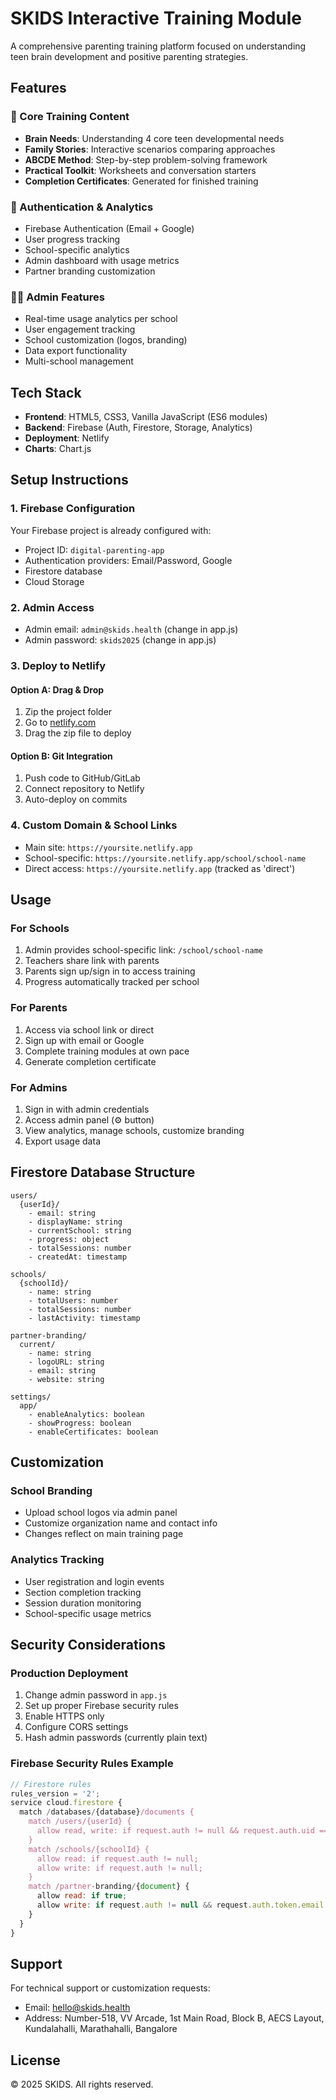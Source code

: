 # SKIDS Interactive Training Module

A comprehensive parenting training platform focused on understanding teen brain development and positive parenting strategies.

## Features

### 🎯 Core Training Content
- **Brain Needs**: Understanding 4 core teen developmental needs
- **Family Stories**: Interactive scenarios comparing approaches  
- **ABCDE Method**: Step-by-step problem-solving framework
- **Practical Toolkit**: Worksheets and conversation starters
- **Completion Certificates**: Generated for finished training

### 🔐 Authentication & Analytics
- Firebase Authentication (Email + Google)
- User progress tracking
- School-specific analytics
- Admin dashboard with usage metrics
- Partner branding customization

### 👨‍💼 Admin Features
- Real-time usage analytics per school
- User engagement tracking
- School customization (logos, branding)
- Data export functionality
- Multi-school management

## Tech Stack

- **Frontend**: HTML5, CSS3, Vanilla JavaScript (ES6 modules)
- **Backend**: Firebase (Auth, Firestore, Storage, Analytics)
- **Deployment**: Netlify
- **Charts**: Chart.js

## Setup Instructions

### 1. Firebase Configuration
Your Firebase project is already configured with:
- Project ID: `digital-parenting-app`
- Authentication providers: Email/Password, Google
- Firestore database
- Cloud Storage

### 2. Admin Access
- Admin email: `admin@skids.health` (change in app.js)
- Admin password: `skids2025` (change in app.js)

### 3. Deploy to Netlify

#### Option A: Drag & Drop
1. Zip the project folder
2. Go to [netlify.com](https://netlify.com)
3. Drag the zip file to deploy

#### Option B: Git Integration
1. Push code to GitHub/GitLab
2. Connect repository to Netlify
3. Auto-deploy on commits

### 4. Custom Domain & School Links
- Main site: `https://yoursite.netlify.app`
- School-specific: `https://yoursite.netlify.app/school/school-name`
- Direct access: `https://yoursite.netlify.app` (tracked as 'direct')

## Usage

### For Schools
1. Admin provides school-specific link: `/school/school-name`
2. Teachers share link with parents
3. Parents sign up/sign in to access training
4. Progress automatically tracked per school

### For Parents
1. Access via school link or direct
2. Sign up with email or Google
3. Complete training modules at own pace
4. Generate completion certificate

### For Admins
1. Sign in with admin credentials
2. Access admin panel (⚙️ button)
3. View analytics, manage schools, customize branding
4. Export usage data

## Firestore Database Structure

```
users/
  {userId}/
    - email: string
    - displayName: string
    - currentSchool: string
    - progress: object
    - totalSessions: number
    - createdAt: timestamp

schools/
  {schoolId}/
    - name: string
    - totalUsers: number
    - totalSessions: number
    - lastActivity: timestamp

partner-branding/
  current/
    - name: string
    - logoURL: string
    - email: string
    - website: string

settings/
  app/
    - enableAnalytics: boolean
    - showProgress: boolean
    - enableCertificates: boolean
```

## Customization

### School Branding
- Upload school logos via admin panel
- Customize organization name and contact info
- Changes reflect on main training page

### Analytics Tracking
- User registration and login events
- Section completion tracking  
- Session duration monitoring
- School-specific usage metrics

## Security Considerations

### Production Deployment
1. Change admin password in `app.js`
2. Set up proper Firebase security rules
3. Enable HTTPS only
4. Configure CORS settings
5. Hash admin passwords (currently plain text)

### Firebase Security Rules Example
```javascript
// Firestore rules
rules_version = '2';
service cloud.firestore {
  match /databases/{database}/documents {
    match /users/{userId} {
      allow read, write: if request.auth != null && request.auth.uid == userId;
    }
    match /schools/{schoolId} {
      allow read: if request.auth != null;
      allow write: if request.auth != null;
    }
    match /partner-branding/{document} {
      allow read: if true;
      allow write: if request.auth != null && request.auth.token.email == 'admin@skids.health';
    }
  }
}
```

## Support

For technical support or customization requests:
- Email: hello@skids.health
- Address: Number-518, VV Arcade, 1st Main Road, Block B, AECS Layout, Kundalahalli, Marathahalli, Bangalore

## License

© 2025 SKIDS. All rights reserved.

